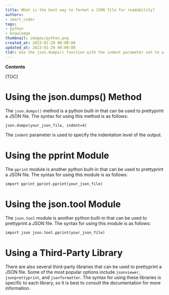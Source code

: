 ```yaml
---
title: What is the best way to format a JSON file for readability?
authors:
- smart_coder
tags:
- python
- knowledge
thumbnail: images/python.png
created_at: 2023-01-29 00:00:00
updated_at: 2023-01-29 00:00:00
tldr: Use the json.dumps() function with the indent parameter set to a desired number of spaces.
---
```


**Contents**

[TOC]

# Using the json.dumps() Method

The `json.dumps()` method is a python built-in that can be used to prettyprint a JSON file. The syntax for using this method is as follows:

`json.dumps(your_json_file, indent=4)`

The `indent` parameter is used to specify the indentation level of the output.

# Using the pprint Module

The `pprint` module is another python built-in that can be used to prettyprint a JSON file. The syntax for using this module is as follows:

`import pprint
pprint.pprint(your_json_file)`

# Using the json.tool Module

The `json.tool` module is another python built-in that can be used to prettyprint a JSON file. The syntax for using this module is as follows:

`import json
json.tool.pprint(your_json_file)`

# Using a Third-Party Library

There are also several third-party libraries that can be used to prettyprint a JSON file. Some of the most popular options include `jsonviewer`, `jsonprettyprint`, and `jsonformatter`. The syntax for using these libraries is specific to each library, so it is best to consult the documentation for more information.
